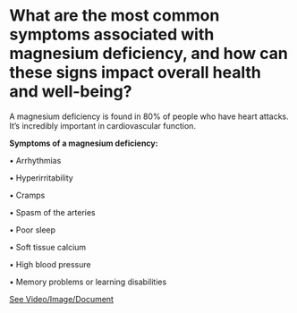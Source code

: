 # What are the most common symptoms associated with magnesium deficiency, and how can these signs impact overall health and well-being?

A magnesium deficiency is found in 80% of people who have heart attacks. It’s incredibly important in cardiovascular function.

**Symptoms of a magnesium deficiency:**

• Arrhythmias 

• Hyperirritability 

• Cramps 

• Spasm of the arteries 

• Poor sleep 

• Soft tissue calcium 

• High blood pressure 

• Memory problems or learning disabilities

 [See Video/Image/Document](https://hls-player.drberg.com/asset?path=migrated-assets/the-top-symptoms-of-magnesium-deficiency-drberg)
